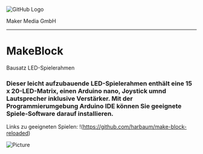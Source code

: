 ![GitHub Logo](http://www.heise.de/make/icons/make_logo.png)

Maker Media GmbH
*** 

# MakeBlock
Bausatz LED-Spielerahmen 

### Dieser leicht aufzubauende LED-Spielerahmen enthält eine 15 x 20-LED-Matrix, einen Arduino nano, Joystick umnd Lautsprecher inklusive Verstärker. Mit der Programmierumgebung Arduino IDE können Sie geeignete Spiele-Software darauf installieren.

Links zu geeigneten Spielen:
!(https://github.com/harbaum/make-block-reloaded)


![Picture](https://github.com/MakeMagazinDE/MakeBlock/blob/master/IMG_0160_klein.JPG) 

